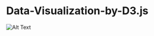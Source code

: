 # Data-Visualization-by-D3.js
![Alt Text](https://github.com/lhu80/Data-Visualization-by-D3.js/q2.gif)
